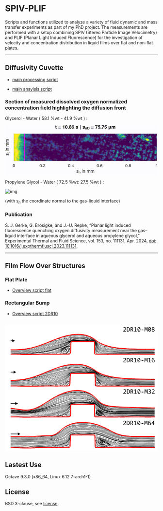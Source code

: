 # SPIV-PLIF

Scripts and functions utilized to analyze a variety of fluid dynamic and mass transfer experiments as part of my PhD project. The measurements are performed with a setup combining SPIV (Stereo Particle Image Velocimetry) and PLIF (Planar Light Induced Fluorescence) for the investigation of velocity and concentration distribution in liquid films over flat and non-flat plates.

---

## Diffusivity Cuvette

- [main processing script](processing/p_2d_diff.m)

- [main anaylsis script](analysis/a_diff/a_diff_main.m)



### Section of measured dissolved oxygen normalized concentration field highlighting the diffusion front

Glycerol - Water ( 58.1 %wt - 41.9 %wt ) :

![img](supplemental/out1.gif)

Propylene Glycol - Water ( 72.5 %wt: 27.5 %wt ) :

![img](supplemental/out2.gif)

(with $s_n$ the coordinate normal to the gas-liquid interface)



### Publication

S. J. Gerke, G. Brösigke, and J.-U. Repke, “Planar light induced fluorescence quenching oxygen diffusivity measurement near the gas–liquid interface in aqueous glycerol and aqueous propylene glycol,” Experimental Thermal and Fluid Science, vol. 153, no. 111131, Apr. 2024, [doi: 10.1016/j.expthermflusci.2023.111131](https://doi.org/10.1016/j.expthermflusci.2023.111131).

---

## Film Flow Over Structures

### Flat Plate

- [Overview script flat](analysis/a_flat/a_flat.m)

### Rectangular Bump

- [Overview script 2DR10](analysis/a_2DR10/a_2DR10.m)

![img](supplemental/streamlines_R-M1-4.png)
---

## Lastest Use

Octave 9.3.0 (x86_64, Linux 6.12.7-arch1-1)

## License

BSD 3-clause, see [license](LICENSE.md).
